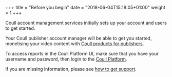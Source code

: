 +++
title = "Before you begin"
date = "2018-06-04T15:18:05+01:00"
weight = 1
+++

Coull account management services initially sets up your account and users to get started.

Your Coull publisher account manager will be able to get you started, monetising your video content with [Coull products for publishers](/publishers/coull-products-for-publishers/).

To access reports in the Coull Platform UI, make sure that you have your username and password, then login to the <a href="https://platform.coull.com" target="_blank">Coull Platform</a>.

If you are missing information, please see [how to get support](/how-to-get-support/).